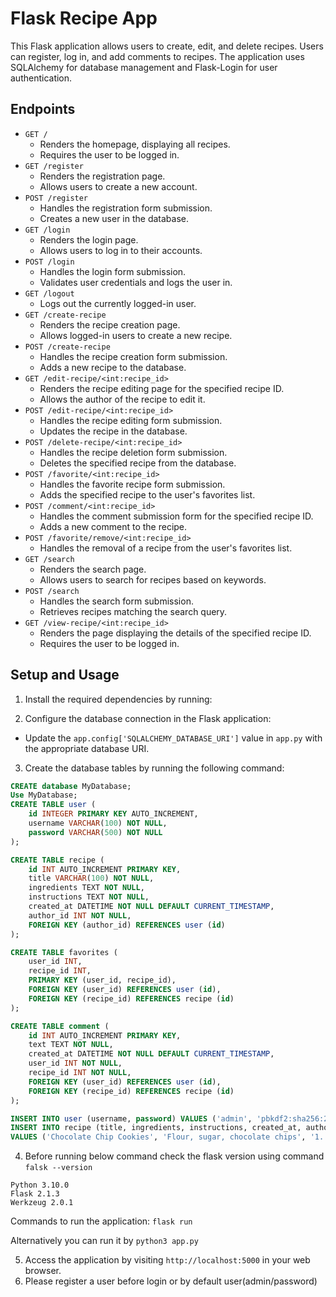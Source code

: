 # Flask Recipe App

This Flask application allows users to create, edit, and delete recipes. Users can register, log in, and add comments to recipes. The application uses SQLAlchemy for database management and Flask-Login for user authentication.

## Endpoints

- `GET /`
    - Renders the homepage, displaying all recipes.
    - Requires the user to be logged in.
- `GET /register`
    - Renders the registration page.
    - Allows users to create a new account.
- `POST /register`
    - Handles the registration form submission.
    - Creates a new user in the database.
- `GET /login`
    - Renders the login page.
    - Allows users to log in to their accounts.
- `POST /login`
    - Handles the login form submission.
    - Validates user credentials and logs the user in.
- `GET /logout`
    - Logs out the currently logged-in user.
- `GET /create-recipe`
    - Renders the recipe creation page.
    - Allows logged-in users to create a new recipe.
- `POST /create-recipe`
    - Handles the recipe creation form submission.
    - Adds a new recipe to the database.
- `GET /edit-recipe/<int:recipe_id>`
    - Renders the recipe editing page for the specified recipe ID.
    - Allows the author of the recipe to edit it.
- `POST /edit-recipe/<int:recipe_id>`
    - Handles the recipe editing form submission.
    - Updates the recipe in the database.
- `POST /delete-recipe/<int:recipe_id>`
    - Handles the recipe deletion form submission.
    - Deletes the specified recipe from the database.
- `POST /favorite/<int:recipe_id>`
    - Handles the favorite recipe form submission.
    - Adds the specified recipe to the user's favorites list.
- `POST /comment/<int:recipe_id>`
    - Handles the comment submission form for the specified recipe ID.
    - Adds a new comment to the recipe.
- `POST /favorite/remove/<int:recipe_id>`
    - Handles the removal of a recipe from the user's favorites list.
- `GET /search`
    - Renders the search page.
    - Allows users to search for recipes based on keywords.
- `POST /search`
    - Handles the search form submission.
    - Retrieves recipes matching the search query.
- `GET /view-recipe/<int:recipe_id>`
    - Renders the page displaying the details of the specified recipe ID.
    - Requires the user to be logged in.

## Setup and Usage

1. Install the required dependencies by running:

2. Configure the database connection in the Flask application:
- Update the `app.config['SQLALCHEMY_DATABASE_URI']` value in `app.py` with the appropriate database URI.

3. Create the database tables by running the following command:

```sql
CREATE database MyDatabase;
Use MyDatabase;
CREATE TABLE user (
    id INTEGER PRIMARY KEY AUTO_INCREMENT,
    username VARCHAR(100) NOT NULL,
    password VARCHAR(500) NOT NULL
);

CREATE TABLE recipe (
    id INT AUTO_INCREMENT PRIMARY KEY,
    title VARCHAR(100) NOT NULL,
    ingredients TEXT NOT NULL,
    instructions TEXT NOT NULL,
    created_at DATETIME NOT NULL DEFAULT CURRENT_TIMESTAMP,
    author_id INT NOT NULL,
    FOREIGN KEY (author_id) REFERENCES user (id)
);

CREATE TABLE favorites (
    user_id INT,
    recipe_id INT,
    PRIMARY KEY (user_id, recipe_id),
    FOREIGN KEY (user_id) REFERENCES user (id),
    FOREIGN KEY (recipe_id) REFERENCES recipe (id)
);

CREATE TABLE comment (
    id INT AUTO_INCREMENT PRIMARY KEY,
    text TEXT NOT NULL,
    created_at DATETIME NOT NULL DEFAULT CURRENT_TIMESTAMP,
    user_id INT NOT NULL,
    recipe_id INT NOT NULL,
    FOREIGN KEY (user_id) REFERENCES user (id),
    FOREIGN KEY (recipe_id) REFERENCES recipe (id)
);

INSERT INTO user (username, password) VALUES ('admin', 'pbkdf2:sha256:260000$gq1B4eInE36bKhE4$42150e96c7ea9edba133fdae47e89547d05b9683ae534534a078fa5aef14ec2a');
INSERT INTO recipe (title, ingredients, instructions, created_at, author_id)
VALUES ('Chocolate Chip Cookies', 'Flour, sugar, chocolate chips', '1. Preheat oven to 350°F. 2. Mix ingredients...', NOW(), 1);
```
4. Before running below command check the flask version using command ``falsk --version``
```agsl
Python 3.10.0
Flask 2.1.3
Werkzeug 2.0.1
```
Commands to run the application:
    ``flask run``

Alternatively you can run it by ``python3 app.py``

5. Access the application by visiting `http://localhost:5000` in your web browser.
6. Please register a user before login or by default user(admin/password)


